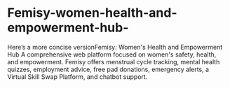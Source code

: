 # Femisy-women-health-and-empowerment-hub-
Here’s a more concise versionFemisy: Women's Health and Empowerment Hub A comprehensive web platform focused on women's safety, health, and empowerment. Femisy offers menstrual cycle tracking, mental health quizzes, employment advice, free pad donations, emergency alerts, a Virtual Skill Swap Platform, and chatbot support.  
